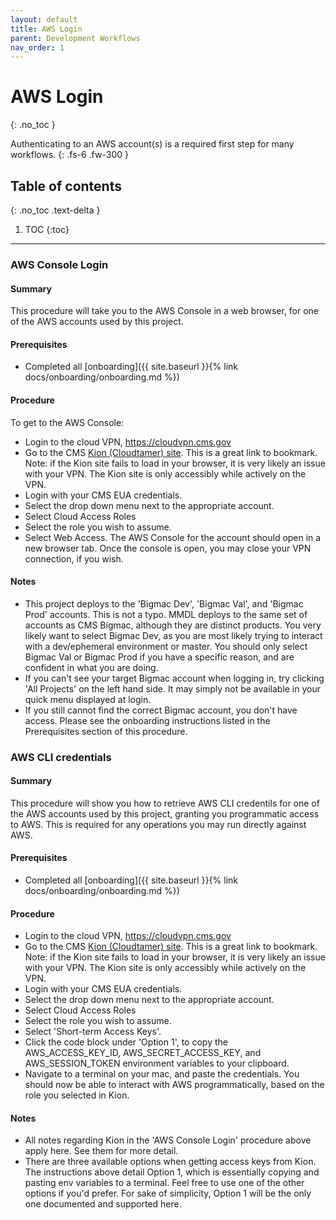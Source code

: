 ```yaml
---
layout: default
title: AWS Login
parent: Development Workflows
nav_order: 1
---
```


# AWS Login
{: .no_toc }

Authenticating to an AWS account(s) is a required first step for many workflows.
{: .fs-6 .fw-300 }

## Table of contents
{: .no_toc .text-delta }

1. TOC
{:toc}
---

### AWS Console Login

#### Summary
This procedure will take you to the AWS Console in a web browser, for one of the AWS accounts used by this project.

#### Prerequisites
- Completed all [onboarding]({{ site.baseurl }}{% link docs/onboarding/onboarding.md %})

#### Procedure
To get to the AWS Console:
- Login to the cloud VPN, https://cloudvpn.cms.gov
- Go to the CMS [Kion (Cloudtamer) site](https://cloudtamer.cms.gov/login).  This is a great link to bookmark.  Note: if the Kion site fails to load in your browser, it is very likely an issue with your VPN.  The Kion site is only accessibly while actively on the VPN.
- Login with your CMS EUA credentials.
- Select the drop down menu next to the appropriate account.
- Select Cloud Access Roles
- Select the role you wish to assume.
- Select Web Access.  The AWS Console for the account should open in a new browser tab.  Once the console is open, you may close your VPN connection, if you wish.

#### Notes
- This project deploys to the 'Bigmac Dev', 'Bigmac Val', and 'Bigmac Prod' accounts.  This is not a typo.  MMDL deploys to the same set of accounts as CMS Bigmac, although they are distinct products.  You very likely want to select Bigmac Dev, as you are most likely trying to interact with a dev/ephemeral environment or master.  You should only select Bigmac Val or Bigmac Prod if you have a specific reason, and are confident in what you are doing.
- If you can't see your target Bigmac account when logging in, try clicking 'All Projects' on the left hand side.  It may simply not be available in your quick menu displayed at login.
- If you still cannot find the correct Bigmac account, you don't have access.  Please see the onboarding instructions listed in the Prerequisites section of this procedure.

### AWS CLI credentials

#### Summary
This procedure will show you how to retrieve AWS CLI credentils for one of the AWS accounts used by this project, granting you programmatic access to AWS.  This is required for any operations you may run directly against AWS.

#### Prerequisites
- Completed all [onboarding]({{ site.baseurl }}{% link docs/onboarding/onboarding.md %})

#### Procedure
- Login to the cloud VPN, https://cloudvpn.cms.gov
- Go to the CMS [Kion (Cloudtamer) site](https://cloudtamer.cms.gov/login).  This is a great link to bookmark.  Note: if the Kion site fails to load in your browser, it is very likely an issue with your VPN.  The Kion site is only accessibly while actively on the VPN.
- Login with your CMS EUA credentials.
- Select the drop down menu next to the appropriate account.
- Select Cloud Access Roles
- Select the role you wish to assume.
- Select 'Short-term Access Keys'.
- Click the code block under 'Option 1', to copy the AWS_ACCESS_KEY_ID, AWS_SECRET_ACCESS_KEY, and AWS_SESSION_TOKEN environment variables to your clipboard.
- Navigate to a terminal on your mac, and paste the credentials.  You should now be able to interact with AWS programmatically, based on the role you selected in Kion.

#### Notes
- All notes regarding Kion in the 'AWS Console Login' procedure above apply here.  See them for more detail.
- There are three available options when getting access keys from Kion.  The instructions above detail Option 1, which is essentially copying and pasting env variables to a terminal.  Feel free to use one of the other options if you'd prefer.  For sake of simplicity, Option 1 will be the only one documented and supported here.
